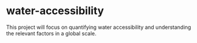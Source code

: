 # water-accessibility
This project will focus on quantifying water accessibility and understanding the relevant factors in a global scale. 
